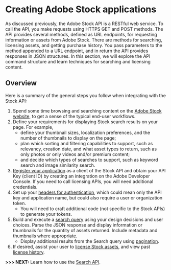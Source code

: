 # Creating Adobe Stock applications

As discussed previously, the Adobe Stock API is a RESTful web service. To call the API, you make requests using HTTPS GET and POST methods. The API provides several methods, defined as URL endpoints, for requesting information or assets from Adobe Stock. There are methods for searching, licensing assets, and getting purchase history. You pass parameters to the method appended to a URL endpoint, and in return the API provides responses in JSON structures. In this section, we will explore the API command structure and learn techniques for searching and licensing content.

## Overview
Here is a summary of the general steps you follow when integrating with the Stock API:

1.  Spend some time browsing and searching content on the [Adobe Stock website](https://stock.adobe.com/), to get a sense of the typical end-user workflows.
2.  Define your requirements for displaying Stock search results on your page. For example,
    *   define your thumbnail sizes, localization preferences, and the number of thumbnails to display on the page;
    *   plan which sorting and filtering capabilities to support, such as relevancy, creation date, and what asset types to return, such as only photos or only videos and/or premium content;
    *   and decide which types of searches to support, such as keyword search and image similarity search.
3.  [Register your application](./02-register-app.md) as a client of the Stock API and obtain your API Key (client ID) by creating an integration on the Adobe Developer Console. If you need to call licensing APIs, you will need additional credentials.
4.  Set up your [headers for authentication](./03-api-authentication.md), which could mean only the API key and application name, but could also require a user or organization token.
    *   You will need to craft additional code (not specific to the Stock APIs) to generate your tokens.
5.  Build and execute a [search query](./apps/05-search-for-assets.md) using your design decisions and user choices. Parse the JSON response and display information or thumbnails for the quantity of assets returned. Include metadata and thumbnails where appropriate.
    *   Display additional results from the Search query using [pagination](./apps/05-search-for-assets.md#paginating-results).
6.  If desired, assist your user to [license Stock assets](./apps/06-licensing-assets.md), and view past [license history](./apps/06-licensing-assets.md#getting-a-license-history).

**&gt;&gt;&gt; NEXT:** Learn how to use the [Search API](./apps/05-search-for-assets.md).
